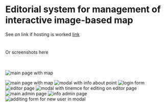 # Editorial system for management of interactive image-based map
See on link if hosting is worked
 [link](https://khoroshavin.xyz/bp/system_img/)
# 
Or screenshots here
<br><br>
<br>


![main page with map](https://github.com/Khoroshavin/image_map_editing_system/raw/main/screenshots/screenshots)


![main page with map](http://khoroshavin-bp.epizy.com/bp_img/1.PNG)
![modal with info about point](http://khoroshavin-bp.epizy.com/bp_img/2.PNG)
![login form](http://khoroshavin-bp.epizy.com/bp_img/3.PNG)
![editor page](http://khoroshavin-bp.epizy.com/bp_img/4.PNG)
![modal with tinemce for editing on editor page](http://khoroshavin-bp.epizy.com/bp_img/5.PNG)
![main admin page](http://khoroshavin-bp.epizy.com/bp_img/6.PNG)
![info admin page](http://khoroshavin-bp.epizy.com/bp_img/7.PNG)
![additing form for new user in modal](http://khoroshavin-bp.epizy.com/bp_img/8.PNG)
